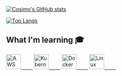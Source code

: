 
[![Cosimo's GitHub stats](https://github-readme-stats.vercel.app/api?username=CosimoMichelagnoli&show_icons=true&theme=dark)](https://github.com/anuraghazra/github-readme-stats)

[![Top Langs](https://github-readme-stats.vercel.app/api/top-langs/?username=CosimoMichelagnoli&layout=compact&theme=tokyonight&text_color=79FE0C&title_color=FFFFFF&langs_count=10&hide_border=true&bg_color=00000000&hide=php,scss,html,css,cmake,Makefile,Jupyter%20Notebook,Shell)](https://github.com/anuraghazra/github-readme-stats)



## What I'm learning 🎓
[<img src="https://img.icons8.com/dusk/64/000000/amazon.png" width="40px" alt="AWS">&nbsp;&nbsp;&nbsp;&nbsp;&nbsp;&nbsp;&nbsp;&nbsp;](https://aws.amazon.com/)
[<img src="https://img.icons8.com/color/48/000000/kubernetes.png" width="40px" alt="Kubernetes">&nbsp;&nbsp;&nbsp;&nbsp;&nbsp;&nbsp;&nbsp;&nbsp;](https://kubernetes.io/)
[<img src="https://img.icons8.com/dusk/64/000000/docker.png" width="40px" alt="Docker">&nbsp;&nbsp;&nbsp;&nbsp;&nbsp;&nbsp;&nbsp;&nbsp;](https://www.docker.com/)
[<img src="https://img.icons8.com/dusk/64/000000/linux.png" width="40px" alt="Linux">&nbsp;&nbsp;&nbsp;&nbsp;&nbsp;&nbsp;&nbsp;&nbsp;](https://www.linux.it/)
